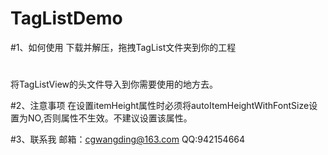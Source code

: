 # TagListDemo
#1、如何使用
下载并解压，拖拽TagList文件夹到你的工程
#
将TagListView的头文件导入到你需要使用的地方去。

#2、注意事项
在设置itemHeight属性时必须将autoItemHeightWithFontSize设置为NO,否则属性不生效。不建议设置该属性。

#3、联系我
邮箱：cgwangding@163.com QQ:942154664
